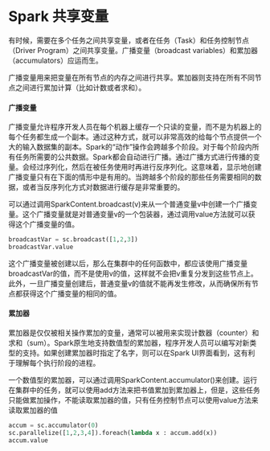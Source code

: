 # Spark 共享变量

有时候，需要在多个任务之间共享变量，或者在任务（Task）和任务控制节点（Driver Program）之间共享变量。广播变量（broadcast variables）和累加器（accumulators）应运而生。

广播变量用来把变量在所有节点的内存之间进行共享。累加器则支持在所有不同节点之间进行累加计算（比如计数或者求和）。

#### 广播变量

广播变量允许程序开发人员在每个机器上缓存一个只读的变量，而不是为机器上的每个任务都生成一个副本。通过这种方式，就可以非常高效的给每个节点提供一个大的输入数据集的副本。Spark的“动作”操作会跨越多个阶段。对于每个阶段内所有任务所需要的公共数据。Spark都会自动进行广播。通过广播方式进行传播的变量。会经过序列化，然后在被任务使用时再进行反序列化。这意味着，显示地创建广播变量只有在下面的情形中是有用的。当跨越多个阶段的那些任务需要相同的数据，或者当反序列化方式对数据进行缓存是非常重要的。

可以通过调用SparkContent.broadcast(v)来从一个普通变量v中创建一个广播变量。这个广播变量就是对普通变量v的一个包装器，通过调用value方法就可以获得这个广播变量的值。

```python
broadcastVar = sc.broadcast([1,2,3])
broadcastVar.value
```

这个广播变量被创建以后，那么在集群中的任何函数中，都应该使用广播变量broadcastVar的值，而不是使用v的值，这样就不会把v重复分发到这些节点上。此外，一旦广播变量创建后，普通变量v的值就不能再发生修改，从而确保所有节点都获得这个广播变量的相同的值。

#### 累加器

累加器是仅仅被相关操作累加的变量，通常可以被用来实现计数器（counter）和求和（sum）。Spark原生地支持数值型的累加器，程序开发人员可以编写对新类型的支持。如果创建累加器时指定了名字，则可以在Spark UI界面看到，这有利于理解每个执行阶段的进程。

一个数值型的累加器，可以通过调用SparkContent.accumulator()来创建。运行在集群中的任务，就可以使用add方法来把书值累加到累加器上，但是，这些任务只能做累加操作，不能读取累加器的值，只有任务控制节点可以使用value方法来读取累加器的值

```python
accum = sc.accumulator(0)
sc.parallelize([1,2,3,4]).foreach(lambda x : accum.add(x))
accum.value
```



